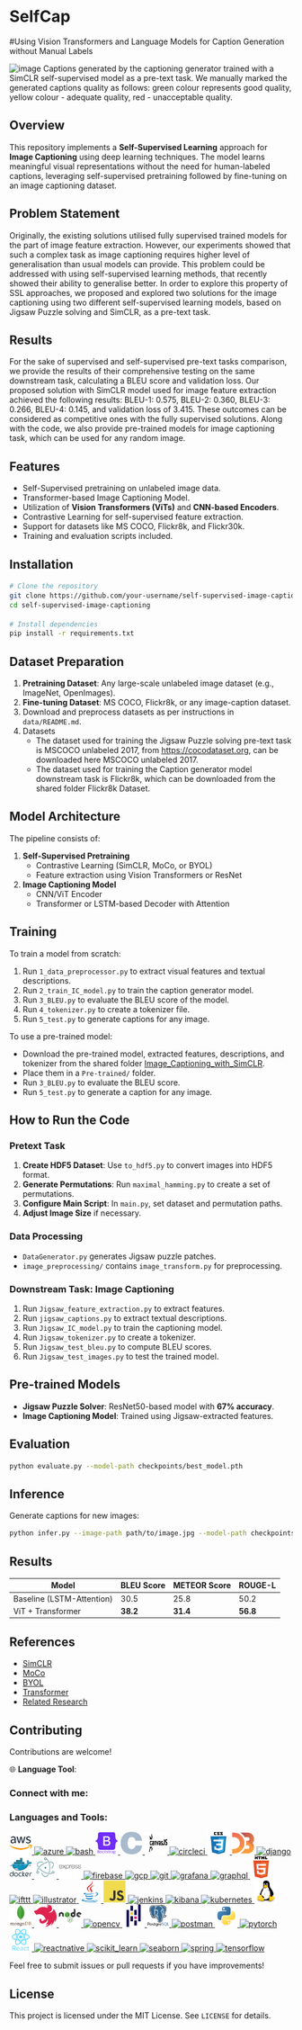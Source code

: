 # SelfCap
#Using Vision Transformers and Language Models for Caption Generation without Manual Labels

![image](https://github.com/user-attachments/assets/fb807d85-b8b2-43a1-90ea-5c191cafe23c)
Captions generated by the captioning generator trained with a SimCLR self-supervised model as a pre-text task. We manually marked the generated captions quality as follows: green colour represents good quality, yellow colour - adequate quality, red - unacceptable quality.

## Overview
This repository implements a **Self-Supervised Learning** approach for **Image Captioning** using deep learning techniques. The model learns meaningful visual representations without the need for human-labeled captions, leveraging self-supervised pretraining followed by fine-tuning on an image captioning dataset.

## Problem Statement
Originally, the existing solutions utilised fully supervised trained models for the part of image feature extraction. However, our experiments showed that such a complex task as image captioning requires higher level of generalisation than usual models can provide. This problem could be addressed with using self-supervised learning methods, that recently showed their ability to generalise better. In order to explore this property of SSL approaches, we proposed and explored two solutions for the image captioning using two different self-supervised learning models, based on Jigsaw Puzzle solving and SimCLR, as a pre-text task.

## Results
For the sake of supervised and self-supervised pre-text tasks comparison, we provide the results of their comprehensive testing on the same downstream task, calculating a BLEU score and validation loss. Our proposed solution with SimCLR model used for image feature extraction achieved the following results: BLEU-1: 0.575, BLEU-2: 0.360, BLEU-3: 0.266, BLEU-4: 0.145, and validation loss of 3.415. These outcomes can be considered as competitive ones with the fully supervised solutions. Along with the code, we also provide pre-trained models for image captioning task, which can be used for any random image.

## Features
- Self-Supervised pretraining on unlabeled image data.
- Transformer-based Image Captioning Model.
- Utilization of **Vision Transformers (ViTs)** and **CNN-based Encoders**.
- Contrastive Learning for self-supervised feature extraction.
- Support for datasets like MS COCO, Flickr8k, and Flickr30k.
- Training and evaluation scripts included.

## Installation
```bash
# Clone the repository
git clone https://github.com/your-username/self-supervised-image-captioning.git
cd self-supervised-image-captioning

# Install dependencies
pip install -r requirements.txt
```

## Dataset Preparation
1. **Pretraining Dataset**: Any large-scale unlabeled image dataset (e.g., ImageNet, OpenImages).
2. **Fine-tuning Dataset**: MS COCO, Flickr8k, or any image-caption dataset.
3. Download and preprocess datasets as per instructions in `data/README.md`.
4. Datasets
   - The dataset used for training the Jigsaw Puzzle solving pre-text task is MSCOCO unlabeled 2017, from https://cocodataset.org, can be downloaded here MSCOCO unlabeled 2017.
   - The dataset used for training the Caption generator model downstream task is Flickr8k, which can be downloaded from the shared folder Flickr8k Dataset.

## Model Architecture
The pipeline consists of:
1. **Self-Supervised Pretraining**
   - Contrastive Learning (SimCLR, MoCo, or BYOL)
   - Feature extraction using Vision Transformers or ResNet
2. **Image Captioning Model**
   - CNN/ViT Encoder
   - Transformer or LSTM-based Decoder with Attention

## Training
To train a model from scratch:
1. Run `1_data_preprocessor.py` to extract visual features and textual descriptions.
2. Run `2_train_IC_model.py` to train the caption generator model.
3. Run `3_BLEU.py` to evaluate the BLEU score of the model.
4. Run `4_tokenizer.py` to create a tokenizer file.
5. Run `5_test.py` to generate captions for any image.

To use a pre-trained model:
- Download the pre-trained model, extracted features, descriptions, and tokenizer from the shared folder [Image_Captioning_with_SimCLR](https://mbzuaiac-my.sharepoint.com/:f:/g/personal/20020067_mbzuai_ac_ae/EpbmvMjAMQlNij__vSXoOMQBdv34t5Ws47uIeUdH4LgT3A?e=xQGWWv).
- Place them in a `Pre-trained/` folder.
- Run `3_BLEU.py` to evaluate the BLEU score.
- Run `5_test.py` to generate a caption for any image.

## How to Run the Code
### Pretext Task
1. **Create HDF5 Dataset**: Use `to_hdf5.py` to convert images into HDF5 format.
2. **Generate Permutations**: Run `maximal_hamming.py` to create a set of permutations.
3. **Configure Main Script**: In `main.py`, set dataset and permutation paths.
4. **Adjust Image Size** if necessary.

### Data Processing
- `DataGenerator.py` generates Jigsaw puzzle patches.
- `image_preprocessing/` contains `image_transform.py` for preprocessing.

### Downstream Task: Image Captioning
1. Run `Jigsaw_feature_extraction.py` to extract features.
2. Run `jigsaw_captions.py` to extract textual descriptions.
3. Run `Jigsaw_IC_model.py` to train the captioning model.
4. Run `Jigsaw_tokenizer.py` to create a tokenizer.
5. Run `Jigsaw_test_bleu.py` to compute BLEU scores.
6. Run `Jigsaw_test_images.py` to test the trained model.

## Pre-trained Models
- **Jigsaw Puzzle Solver**: ResNet50-based model with **67% accuracy**.
- **Image Captioning Model**: Trained using Jigsaw-extracted features.

## Evaluation
```bash
python evaluate.py --model-path checkpoints/best_model.pth
```

## Inference
Generate captions for new images:
```bash
python infer.py --image-path path/to/image.jpg --model-path checkpoints/best_model.pth
```

## Results
| Model | BLEU Score | METEOR Score | ROUGE-L |
|--------|------------|--------------|----------|
| Baseline (LSTM-Attention) | 30.5 | 25.8 | 50.2 |
| ViT + Transformer | **38.2** | **31.4** | **56.8** |

## References
- [SimCLR](https://arxiv.org/abs/2002.05709)
- [MoCo](https://arxiv.org/abs/1911.05722)
- [BYOL](https://arxiv.org/abs/2006.07733)
- [Transformer](https://arxiv.org/abs/1706.03762)
- [Related Research](https://arxiv.org/abs/1603.09246)

## Contributing
Contributions are welcome!




🌐 **Language Tool**: 




<h3 align="left">Connect with me:</h3>
<p align="left">
</p>

<h3 align="left">Languages and Tools:</h3>
<p align="left"> <a href="https://aws.amazon.com" target="_blank" rel="noreferrer"> <img src="https://raw.githubusercontent.com/devicons/devicon/master/icons/amazonwebservices/amazonwebservices-original-wordmark.svg" alt="aws" width="40" height="40"/> </a> <a href="https://azure.microsoft.com/en-in/" target="_blank" rel="noreferrer"> <img src="https://www.vectorlogo.zone/logos/microsoft_azure/microsoft_azure-icon.svg" alt="azure" width="40" height="40"/> </a> <a href="https://www.gnu.org/software/bash/" target="_blank" rel="noreferrer"> <img src="https://www.vectorlogo.zone/logos/gnu_bash/gnu_bash-icon.svg" alt="bash" width="40" height="40"/> </a> <a href="https://getbootstrap.com" target="_blank" rel="noreferrer"> <img src="https://raw.githubusercontent.com/devicons/devicon/master/icons/bootstrap/bootstrap-plain-wordmark.svg" alt="bootstrap" width="40" height="40"/> </a> <a href="https://www.cprogramming.com/" target="_blank" rel="noreferrer"> <img src="https://raw.githubusercontent.com/devicons/devicon/master/icons/c/c-original.svg" alt="c" width="40" height="40"/> </a> <a href="https://canvasjs.com" target="_blank" rel="noreferrer"> <img src="https://raw.githubusercontent.com/Hardik0307/Hardik0307/master/assets/canvasjs-charts.svg" alt="canvasjs" width="40" height="40"/> </a> <a href="https://circleci.com" target="_blank" rel="noreferrer"> <img src="https://www.vectorlogo.zone/logos/circleci/circleci-icon.svg" alt="circleci" width="40" height="40"/> </a> <a href="https://www.w3schools.com/css/" target="_blank" rel="noreferrer"> <img src="https://raw.githubusercontent.com/devicons/devicon/master/icons/css3/css3-original-wordmark.svg" alt="css3" width="40" height="40"/> </a> <a href="https://d3js.org/" target="_blank" rel="noreferrer"> <img src="https://raw.githubusercontent.com/devicons/devicon/master/icons/d3js/d3js-original.svg" alt="d3js" width="40" height="40"/> </a> <a href="https://www.djangoproject.com/" target="_blank" rel="noreferrer"> <img src="https://cdn.worldvectorlogo.com/logos/django.svg" alt="django" width="40" height="40"/> </a> <a href="https://www.docker.com/" target="_blank" rel="noreferrer"> <img src="https://raw.githubusercontent.com/devicons/devicon/master/icons/docker/docker-original-wordmark.svg" alt="docker" width="40" height="40"/> </a> <a href="https://www.electronjs.org" target="_blank" rel="noreferrer"> <img src="https://raw.githubusercontent.com/devicons/devicon/master/icons/electron/electron-original.svg" alt="electron" width="40" height="40"/> </a> <a href="https://expressjs.com" target="_blank" rel="noreferrer"> <img src="https://raw.githubusercontent.com/devicons/devicon/master/icons/express/express-original-wordmark.svg" alt="express" width="40" height="40"/> </a> <a href="https://firebase.google.com/" target="_blank" rel="noreferrer"> <img src="https://www.vectorlogo.zone/logos/firebase/firebase-icon.svg" alt="firebase" width="40" height="40"/> </a> <a href="https://cloud.google.com" target="_blank" rel="noreferrer"> <img src="https://www.vectorlogo.zone/logos/google_cloud/google_cloud-icon.svg" alt="gcp" width="40" height="40"/> </a> <a href="https://git-scm.com/" target="_blank" rel="noreferrer"> <img src="https://www.vectorlogo.zone/logos/git-scm/git-scm-icon.svg" alt="git" width="40" height="40"/> </a> <a href="https://grafana.com" target="_blank" rel="noreferrer"> <img src="https://www.vectorlogo.zone/logos/grafana/grafana-icon.svg" alt="grafana" width="40" height="40"/> </a> <a href="https://graphql.org" target="_blank" rel="noreferrer"> <img src="https://www.vectorlogo.zone/logos/graphql/graphql-icon.svg" alt="graphql" width="40" height="40"/> </a> <a href="https://www.w3.org/html/" target="_blank" rel="noreferrer"> <img src="https://raw.githubusercontent.com/devicons/devicon/master/icons/html5/html5-original-wordmark.svg" alt="html5" width="40" height="40"/> </a> <a href="https://ifttt.com/" target="_blank" rel="noreferrer"> <img src="https://www.vectorlogo.zone/logos/ifttt/ifttt-ar21.svg" alt="ifttt" width="40" height="40"/> </a> <a href="https://www.adobe.com/in/products/illustrator.html" target="_blank" rel="noreferrer"> <img src="https://www.vectorlogo.zone/logos/adobe_illustrator/adobe_illustrator-icon.svg" alt="illustrator" width="40" height="40"/> </a> <a href="https://www.java.com" target="_blank" rel="noreferrer"> <img src="https://raw.githubusercontent.com/devicons/devicon/master/icons/java/java-original.svg" alt="java" width="40" height="40"/> </a> <a href="https://developer.mozilla.org/en-US/docs/Web/JavaScript" target="_blank" rel="noreferrer"> <img src="https://raw.githubusercontent.com/devicons/devicon/master/icons/javascript/javascript-original.svg" alt="javascript" width="40" height="40"/> </a> <a href="https://www.jenkins.io" target="_blank" rel="noreferrer"> <img src="https://www.vectorlogo.zone/logos/jenkins/jenkins-icon.svg" alt="jenkins" width="40" height="40"/> </a> <a href="https://www.elastic.co/kibana" target="_blank" rel="noreferrer"> <img src="https://www.vectorlogo.zone/logos/elasticco_kibana/elasticco_kibana-icon.svg" alt="kibana" width="40" height="40"/> </a> <a href="https://kubernetes.io" target="_blank" rel="noreferrer"> <img src="https://www.vectorlogo.zone/logos/kubernetes/kubernetes-icon.svg" alt="kubernetes" width="40" height="40"/> </a> <a href="https://www.linux.org/" target="_blank" rel="noreferrer"> <img src="https://raw.githubusercontent.com/devicons/devicon/master/icons/linux/linux-original.svg" alt="linux" width="40" height="40"/> </a> <a href="https://www.mongodb.com/" target="_blank" rel="noreferrer"> <img src="https://raw.githubusercontent.com/devicons/devicon/master/icons/mongodb/mongodb-original-wordmark.svg" alt="mongodb" width="40" height="40"/> </a> <a href="https://nestjs.com/" target="_blank" rel="noreferrer"> <img src="https://raw.githubusercontent.com/devicons/devicon/master/icons/nestjs/nestjs-plain.svg" alt="nestjs" width="40" height="40"/> </a> <a href="https://nodejs.org" target="_blank" rel="noreferrer"> <img src="https://raw.githubusercontent.com/devicons/devicon/master/icons/nodejs/nodejs-original-wordmark.svg" alt="nodejs" width="40" height="40"/> </a> <a href="https://opencv.org/" target="_blank" rel="noreferrer"> <img src="https://www.vectorlogo.zone/logos/opencv/opencv-icon.svg" alt="opencv" width="40" height="40"/> </a> <a href="https://pandas.pydata.org/" target="_blank" rel="noreferrer"> <img src="https://raw.githubusercontent.com/devicons/devicon/2ae2a900d2f041da66e950e4d48052658d850630/icons/pandas/pandas-original.svg" alt="pandas" width="40" height="40"/> </a> <a href="https://www.postgresql.org" target="_blank" rel="noreferrer"> <img src="https://raw.githubusercontent.com/devicons/devicon/master/icons/postgresql/postgresql-original-wordmark.svg" alt="postgresql" width="40" height="40"/> </a> <a href="https://postman.com" target="_blank" rel="noreferrer"> <img src="https://www.vectorlogo.zone/logos/getpostman/getpostman-icon.svg" alt="postman" width="40" height="40"/> </a> <a href="https://www.python.org" target="_blank" rel="noreferrer"> <img src="https://raw.githubusercontent.com/devicons/devicon/master/icons/python/python-original.svg" alt="python" width="40" height="40"/> </a> <a href="https://pytorch.org/" target="_blank" rel="noreferrer"> <img src="https://www.vectorlogo.zone/logos/pytorch/pytorch-icon.svg" alt="pytorch" width="40" height="40"/> </a> <a href="https://reactjs.org/" target="_blank" rel="noreferrer"> <img src="https://raw.githubusercontent.com/devicons/devicon/master/icons/react/react-original-wordmark.svg" alt="react" width="40" height="40"/> </a> <a href="https://reactnative.dev/" target="_blank" rel="noreferrer"> <img src="https://reactnative.dev/img/header_logo.svg" alt="reactnative" width="40" height="40"/> </a> <a href="https://scikit-learn.org/" target="_blank" rel="noreferrer"> <img src="https://upload.wikimedia.org/wikipedia/commons/0/05/Scikit_learn_logo_small.svg" alt="scikit_learn" width="40" height="40"/> </a> <a href="https://seaborn.pydata.org/" target="_blank" rel="noreferrer"> <img src="https://seaborn.pydata.org/_images/logo-mark-lightbg.svg" alt="seaborn" width="40" height="40"/> </a> <a href="https://spring.io/" target="_blank" rel="noreferrer"> <img src="https://www.vectorlogo.zone/logos/springio/springio-icon.svg" alt="spring" width="40" height="40"/> </a> <a href="https://www.tensorflow.org" target="_blank" rel="noreferrer"> <img src="https://www.vectorlogo.zone/logos/tensorflow/tensorflow-icon.svg" alt="tensorflow" width="40" height="40"/> </a> </p>

Feel free to submit issues or pull requests if you have improvements!

## License
This project is licensed under the MIT License. See `LICENSE` for details.
